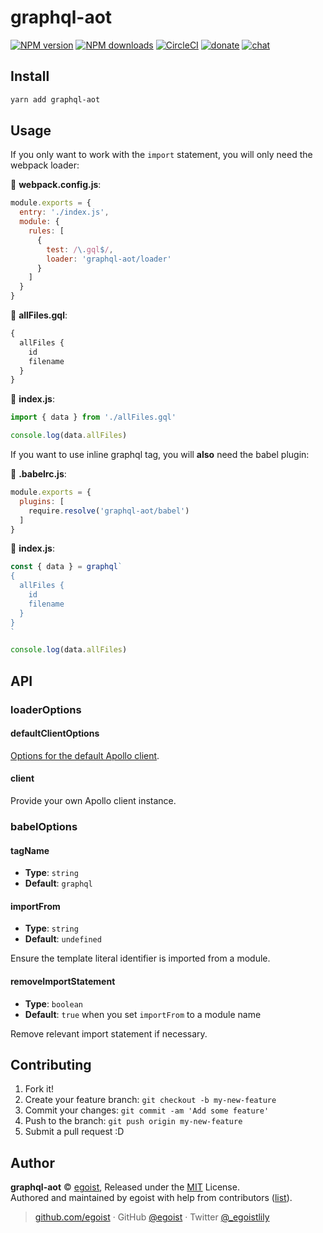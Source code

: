 
# graphql-aot

[![NPM version](https://img.shields.io/npm/v/graphql-aot.svg?style=flat)](https://npmjs.com/package/graphql-aot) [![NPM downloads](https://img.shields.io/npm/dm/graphql-aot.svg?style=flat)](https://npmjs.com/package/graphql-aot) [![CircleCI](https://circleci.com/gh/egoist/graphql-aot/tree/master.svg?style=shield)](https://circleci.com/gh/egoist/graphql-aot/tree/master)  [![donate](https://img.shields.io/badge/$-donate-ff69b4.svg?maxAge=2592000&style=flat)](https://github.com/egoist/donate) [![chat](https://img.shields.io/badge/chat-on%20discord-7289DA.svg?style=flat)](https://chat.egoist.moe)

## Install

```bash
yarn add graphql-aot
```

## Usage

If you only want to work with the `import` statement, you will only need the webpack loader:

📝 __webpack.config.js__:

```js
module.exports = {
  entry: './index.js',
  module: {
    rules: [
      {
        test: /\.gql$/,
        loader: 'graphql-aot/loader'
      }
    ]
  }
}
```

📝 __allFiles.gql__:

```graphql
{
  allFiles {
    id
    filename
  }
}
```

📝 __index.js__:

```js
import { data } from './allFiles.gql'

console.log(data.allFiles)
```

If you want to use inline graphql tag, you will __also__ need the babel plugin:

📝 __.babelrc.js__:

```js
module.exports = {
  plugins: [
    require.resolve('graphql-aot/babel')
  ]
}
```

📝 __index.js__:

```js
const { data } = graphql`
{
  allFiles {
    id
    filename
  }
}
`

console.log(data.allFiles)
```

## API

### loaderOptions

#### defaultClientOptions

[Options for the default Apollo client](https://www.apollographql.com/docs/react/essentials/get-started.html#configuration).

#### client

Provide your own Apollo client instance.

### babelOptions

#### tagName

- __Type__: `string`
- __Default__: `graphql`

#### importFrom

- __Type__: `string`
- __Default__: `undefined`

Ensure the template literal identifier is imported from a module.

#### removeImportStatement

- __Type__: `boolean`
- __Default__: `true` when you set `importFrom` to a module name

Remove relevant import statement if necessary.

## Contributing

1. Fork it!
2. Create your feature branch: `git checkout -b my-new-feature`
3. Commit your changes: `git commit -am 'Add some feature'`
4. Push to the branch: `git push origin my-new-feature`
5. Submit a pull request :D


## Author

**graphql-aot** © [egoist](https://github.com/egoist), Released under the [MIT](./LICENSE) License.<br>
Authored and maintained by egoist with help from contributors ([list](https://github.com/egoist/graphql-aot/contributors)).

> [github.com/egoist](https://github.com/egoist) · GitHub [@egoist](https://github.com/egoist) · Twitter [@_egoistlily](https://twitter.com/_egoistlily)
